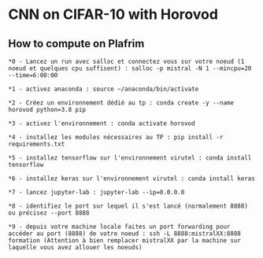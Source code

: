 # CNN on CIFAR-10 with Horovod

## How to compute on Plafrim

 `*0 - Lancez un run avec salloc et connectez vous sur votre noeud (1 noeud et quelques cpu suffisent) : salloc -p mistral -N 1 --mincpu=20 --time=6:00:00`
 
 `*1 - activez anaconda : source ~/anaconda/bin/activate`
 
 `*2 - Créez un environnement dédié au tp : conda create -y --name horovod python=3.8 pip`
 
 `*3 - activez l'environnement : conda activate horovod`
 
 `*4 - installez les modules nécessaires au TP : pip install -r requirements.txt `
 
 `*5 - installez tensorflow sur l'environnement virutel : conda install tensorflow`

 `*6 - installez keras sur l'environnement virutel : conda install keras`
 
 `*7 - lancez jupyter-lab : jupyter-lab --ip=0.0.0.0`
 
 `*8 - identifiez le port sur lequel il s'est lancé (normalement 8888) ou précisez --port 8888`
 
 `*9 - depuis votre machine locale faites un port forwarding pour accéder au port (8888) de votre noeud : ssh -L 8888:mistralXX:8888 formation (Attention à bien remplacer mistralXX par la machine sur laquelle vous avez allouer les noeuds)`
 

